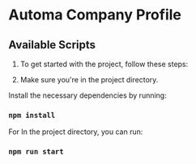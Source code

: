 # Automa Company Profile

## Available Scripts

1. To get started with the project, follow these steps:

2. Make sure you're in the project directory.

Install the necessary dependencies by running:
### `npm install`

For In the project directory, you can run:

### `npm run start`
